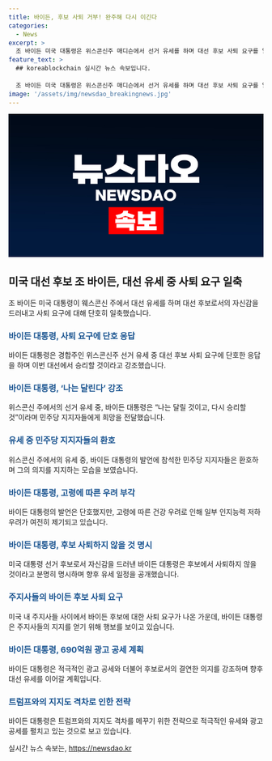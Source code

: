 ```yaml
---
title: 바이든, 후보 사퇴 거부! 완주해 다시 이긴다
categories:
  - News
excerpt: >
  조 바이든 미국 대통령은 위스콘신주 매디슨에서 선거 유세를 하며 대선 후보 사퇴 요구를 일축하고, 끝까지 완주해 이길 것이라고 장담했다. 논란과 압박 속에서 바이든은 자신의 의지를 분명히 했지만, 그의 고령과 인지 능력에 대한 우려가 여전히 존재한다. 바이든은 민주당전당대회를 앞두고 후보 자진사퇴 가능성을 배제하며 확고한 의지를 보였지만, 민주당 내에서는 후보 사퇴 주장이 제기되며 압박이 가중되고 있다. 690억원 광고 공세를 예고하고, 지지율을 회복하기 위해 모든 경합주를 방문할 계획이다. 
feature_text: >
  ## koreablockchain 실시간 뉴스 속보입니다.

  조 바이든 미국 대통령은 위스콘신주 매디슨에서 선거 유세를 하며 대선 후보 사퇴 요구를 일축하고, 끝까지 완주해 이길 것이라고 장담했다. 논란과 압박 속에서 바이든은 자신의 의지를 분명히 했지만, 그의 고령과 인지 능력에 대한 우려가 여전히 존재한다. 바이든은 민주당전당대회를 앞두고 후보 자진사퇴 가능성을 배제하며 확고한 의지를 보였지만, 민주당 내에서는 후보 사퇴 주장이 제기되며 압박이 가중되고 있다. 690억원 광고 공세를 예고하고, 지지율을 회복하기 위해 모든 경합주를 방문할 계획이다. 
image: '/assets/img/newsdao_breakingnews.jpg'
---
```


<p><img src="/assets/img/newsdao_breakingnews.jpg" alt="koreablockchain 속보" /></p>

<h2 data-ke-size="size26">미국 대선 후보 조 바이든, 대선 유세 중 사퇴 요구 일축</h2>

<p data-ke-size="size16">조 바이든 미국 대통령이 웨스콘신 주에서 대선 유세를 하며 대선 후보로서의 자신감을 드러내고 사퇴 요구에 대해 단호히 일축했습니다.</p>

<h3><b><span style="color: #1a5490;">바이든 대통령, 사퇴 요구에 단호 응답</span></b></h3>

<p data-ke-size="size16">바이든 대통령은 경합주인 위스콘신주 선거 유세 중 대선 후보 사퇴 요구에 단호한 응답을 하며 이번 대선에서 승리할 것이라고 강조했습니다.</p>

<h3><b><span style="color: #1a5490;">바이든 대통령, ‘나는 달린다’ 강조</span></b></h3>

<p data-ke-size="size16">위스콘신 주에서의 선거 유세 중, 바이든 대통령은 “나는 달릴 것이고, 다시 승리할 것”이라며 민주당 지지자들에게 희망을 전달했습니다.</p>

<h3><b><span style="color: #1a5490;">유세 중 민주당 지지자들의 환호</span></b></h3>

<p data-ke-size="size16">위스콘신 주에서의 유세 중, 바이든 대통령의 발언에 참석한 민주당 지지자들은 환호하며 그의 의지를 지지하는 모습을 보였습니다.</p>

<h3><b><span style="color: #1a5490;">바이든 대통령, 고령에 따른 우려 부각</span></b></h3>

<p data-ke-size="size16">바이든 대통령의 발언은 단호했지만, 고령에 따른 건강 우려로 인해 일부 인지능력 저하 우려가 여전히 제기되고 있습니다.</p>

<h3><b><span style="color: #1a5490;">바이든 대통령, 후보 사퇴하지 않을 것 명시</span></b></h3>

<p data-ke-size="size16">미국 대통령 선거 후보로서 자신감을 드러낸 바이든 대통령은 후보에서 사퇴하지 않을 것이라고 분명히 명시하며 향후 유세 일정을 공개했습니다.</p>

<h3><b><span style="color: #1a5490;">주지사들의 바이든 후보 사퇴 요구</span></b></h3>

<p data-ke-size="size16">미국 내 주지사들 사이에서 바이든 후보에 대한 사퇴 요구가 나온 가운데, 바이든 대통령은 주지사들의 지지를 얻기 위해 행보를 보이고 있습니다.</p>

<h3><b><span style="color: #1a5490;">바이든 대통령, 690억원 광고 공세 계획</span></b></h3>

<p data-ke-size="size16">바이든 대통령은 적극적인 광고 공세와 더불어 후보로서의 결연한 의지를 강조하며 향후 대선 유세를 이어갈 계획입니다.</p>

<h3><b><span style="color: #1a5490;">트럼프와의 지지도 격차로 인한 전략</span></b></h3>

<p data-ke-size="size16">바이든 대통령은 트럼프와의 지지도 격차를 메꾸기 위한 전략으로 적극적인 유세와 광고 공세를 펼치고 있는 것으로 보고 있습니다.</p>
실시간 뉴스 속보는, <a href="https://newsdao.kr" rel="dofollow">https://newsdao.kr</a>


